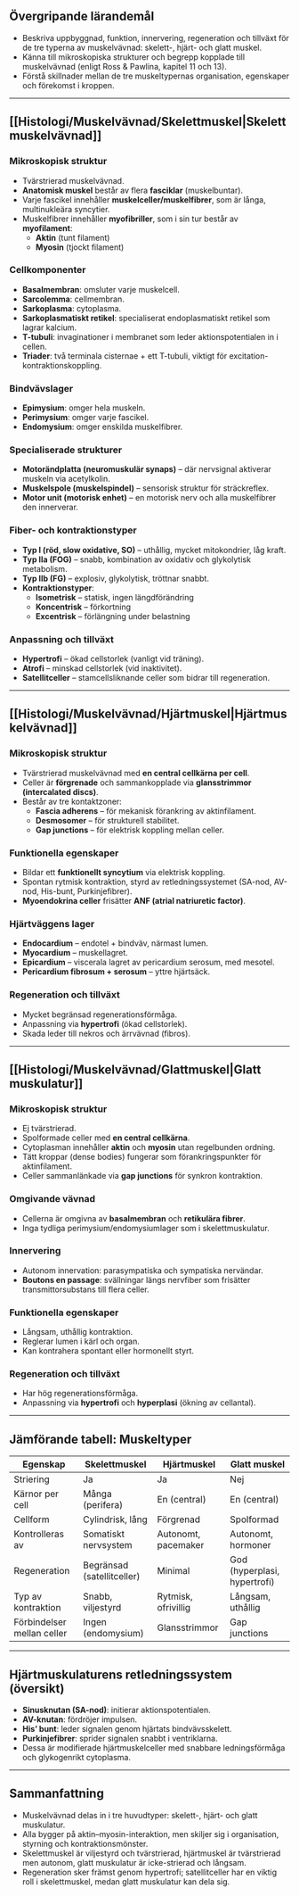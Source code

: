 ## Övergripande lärandemål

- Beskriva uppbyggnad, funktion, innervering, regeneration och tillväxt för de tre typerna av muskelvävnad: skelett-, hjärt- och glatt muskel.  
- Känna till mikroskopiska strukturer och begrepp kopplade till muskelvävnad (enligt Ross & Pawlina, kapitel 11 och 13).  
- Förstå skillnader mellan de tre muskeltypernas organisation, egenskaper och förekomst i kroppen.  

---

## [[Histologi/Muskelvävnad/Skelettmuskel|Skelettmuskelvävnad]]

### Mikroskopisk struktur

- Tvärstrierad muskelvävnad.  
- **Anatomisk muskel** består av flera **fasciklar** (muskelbuntar).  
- Varje fascikel innehåller **muskelceller/muskelfibrer**, som är långa, multinukleära syncytier.  
- Muskelfibrer innehåller **myofibriller**, som i sin tur består av **myofilament**:
  - **Aktin** (tunt filament)  
  - **Myosin** (tjockt filament)  

### Cellkomponenter
- **Basalmembran**: omsluter varje muskelcell.  
- **Sarcolemma**: cellmembran.  
- **Sarkoplasma**: cytoplasma.  
- **Sarkoplasmatiskt retikel**: specialiserat endoplasmatiskt retikel som lagrar kalcium.  
- **T-tubuli**: invaginationer i membranet som leder aktionspotentialen in i cellen.  
- **Triader**: två terminala cisternae + ett T-tubuli, viktigt för excitation-kontraktionskoppling.  

### Bindvävslager
- **Epimysium**: omger hela muskeln.  
- **Perimysium**: omger varje fascikel.  
- **Endomysium**: omger enskilda muskelfibrer.  

### Specialiserade strukturer
- **Motorändplatta (neuromuskulär synaps)** – där nervsignal aktiverar muskeln via acetylkolin.  
- **Muskelspole (muskelspindel)** – sensorisk struktur för sträckreflex.  
- **Motor unit (motorisk enhet)** – en motorisk nerv och alla muskelfibrer den innerverar.  

### Fiber- och kontraktionstyper
- **Typ I (röd, slow oxidative, SO)** – uthållig, mycket mitokondrier, låg kraft.  
- **Typ IIa (FOG)** – snabb, kombination av oxidativ och glykolytisk metabolism.  
- **Typ IIb (FG)** – explosiv, glykolytisk, tröttnar snabbt.  
- **Kontraktionstyper**:
  - **Isometrisk** – statisk, ingen längdförändring  
  - **Koncentrisk** – förkortning  
  - **Excentrisk** – förlängning under belastning  

### Anpassning och tillväxt
- **Hypertrofi** – ökad cellstorlek (vanligt vid träning).  
- **Atrofi** – minskad cellstorlek (vid inaktivitet).  
- **Satellitceller** – stamcellsliknande celler som bidrar till regeneration.

---

## [[Histologi/Muskelvävnad/Hjärtmuskel|Hjärtmuskelvävnad]]

### Mikroskopisk struktur
- Tvärstrierad muskelvävnad med **en central cellkärna per cell**.  
- Celler är **förgrenade** och sammankopplade via **glansstrimmor (intercalated discs)**.  
- Består av tre kontaktzoner:  
  - **Fascia adherens** – för mekanisk förankring av aktinfilament.  
  - **Desmosomer** – för strukturell stabilitet.  
  - **Gap junctions** – för elektrisk koppling mellan celler.  

### Funktionella egenskaper
- Bildar ett **funktionellt syncytium** via elektrisk koppling.  
- Spontan rytmisk kontraktion, styrd av retledningssystemet (SA-nod, AV-nod, His-bunt, Purkinjefibrer).  
- **Myoendokrina celler** frisätter **ANF (atrial natriuretic factor)**.  

### Hjärtväggens lager
- **Endocardium** – endotel + bindväv, närmast lumen.  
- **Myocardium** – muskellagret.  
- **Epicardium** – viscerala lagret av pericardium serosum, med mesotel.  
- **Pericardium fibrosum + serosum** – yttre hjärtsäck.

### Regeneration och tillväxt
- Mycket begränsad regenerationsförmåga.  
- Anpassning via **hypertrofi** (ökad cellstorlek).  
- Skada leder till nekros och ärrvävnad (fibros).

---

## [[Histologi/Muskelvävnad/Glattmuskel|Glatt muskulatur]]

### Mikroskopisk struktur
- Ej tvärstrierad.  
- Spolformade celler med **en central cellkärna**.  
- Cytoplasman innehåller **aktin** och **myosin** utan regelbunden ordning.  
- Tätt kroppar (dense bodies) fungerar som förankringspunkter för aktinfilament.  
- Celler sammanlänkade via **gap junctions** för synkron kontraktion.

### Omgivande vävnad
- Cellerna är omgivna av **basalmembran** och **retikulära fibrer**.  
- Inga tydliga perimysium/endomysiumlager som i skelettmuskulatur.  

### Innervering
- Autonom innervation: parasympatiska och sympatiska nervändar.  
- **Boutons en passage**: svällningar längs nervfiber som frisätter transmittorsubstans till flera celler.  

### Funktionella egenskaper
- Långsam, uthållig kontraktion.  
- Reglerar lumen i kärl och organ.  
- Kan kontrahera spontant eller hormonellt styrt.  

### Regeneration och tillväxt
- Har hög regenerationsförmåga.  
- Anpassning via **hypertrofi** och **hyperplasi** (ökning av cellantal).  

---

## Jämförande tabell: Muskeltyper

| Egenskap | Skelettmuskel | Hjärtmuskel | Glatt muskel |
|-----------|---------------|--------------|---------------|
| Striering | Ja | Ja | Nej |
| Kärnor per cell | Många (perifera) | En (central) | En (central) |
| Cellform | Cylindrisk, lång | Förgrenad | Spolformad |
| Kontrolleras av | Somatiskt nervsystem | Autonomt, pacemaker | Autonomt, hormoner |
| Regeneration | Begränsad (satellitceller) | Minimal | God (hyperplasi, hypertrofi) |
| Typ av kontraktion | Snabb, viljestyrd | Rytmisk, ofrivillig | Långsam, uthållig |
| Förbindelser mellan celler | Ingen (endomysium) | Glansstrimmor | Gap junctions |

---

## Hjärtmuskulaturens retledningssystem (översikt)

- **Sinusknutan (SA-nod)**: initierar aktionspotentialen.  
- **AV-knutan**: fördröjer impulsen.  
- **His’ bunt**: leder signalen genom hjärtats bindvävsskelett.  
- **Purkinjefibrer**: sprider signalen snabbt i ventriklarna.  
- Dessa är modifierade hjärtmuskelceller med snabbare ledningsförmåga och glykogenrikt cytoplasma.

---

## Sammanfattning

- Muskelvävnad delas in i tre huvudtyper: skelett-, hjärt- och glatt muskulatur.  
- Alla bygger på aktin–myosin-interaktion, men skiljer sig i organisation, styrning och kontraktionsmönster.  
- Skelettmuskel är viljestyrd och tvärstrierad, hjärtmuskel är tvärstrierad men autonom, glatt muskulatur är icke-strierad och långsam.  
- Regeneration sker främst genom hypertrofi; satellitceller har en viktig roll i skelettmuskel, medan glatt muskulatur kan dela sig.
